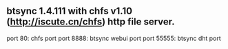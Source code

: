 ## btsync 1.4.111 with chfs v1.10 (http://iscute.cn/chfs) http file server.

port 80: chfs port
port 8888: btsync webui port
port 55555: btsync dht port
